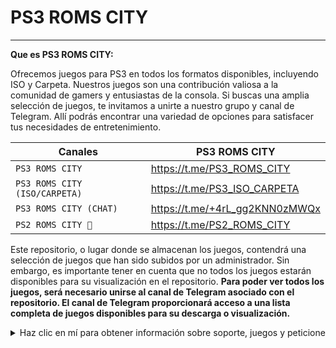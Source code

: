 # PS3 ROMS CITY

<hr>

__Que es PS3 ROMS CITY:__

Ofrecemos juegos para PS3 en todos los formatos disponibles, incluyendo ISO y Carpeta. Nuestros juegos son una contribución valiosa a la comunidad de gamers y entusiastas de la consola. Si buscas una amplia selección de juegos, te invitamos a unirte a nuestro grupo y canal de Telegram. Allí podrás encontrar una variedad de opciones para satisfacer tus necesidades de entretenimiento.


| Canales | PS3 ROMS CITY |
| --- | --- |
| `PS3 ROMS CITY` | https://t.me/PS3_ROMS_CITY |
| `PS3 ROMS CITY (ISO/CARPETA)` | https://t.me/PS3_ISO_CARPETA |>
| `PS3 ROMS CITY (CHAT)` | https://t.me/+4rL_gg2KNN0zMWQx |
| `PS2 ROMS CITY 🐳` | https://t.me/PS2_ROMS_CITY |

Este repositorio, o lugar donde se almacenan los juegos, contendrá una selección de juegos que han sido subidos por un administrador. Sin embargo, es importante tener en cuenta que no todos los juegos estarán disponibles para su visualización en el repositorio. __Para poder ver todos los juegos, será necesario unirse al canal de Telegram asociado con el repositorio. El canal de Telegram proporcionará acceso a una lista completa de juegos disponibles para su descarga o visualización.__

<details><summary>Haz clic en mí para obtener información sobre soporte, juegos y peticione</summary>
<p>

#### Dueño de PS3 ROMS CITY

• ```ruby
   puts "Carl Johnson (CJ)"
```


<hr>

__Formatos de los Juegos:__

| Formato  | Second Header |
| ------------- | ------------- |
| ISO (Imagen ISO)  | Los archivos ISO de juegos para la consola PS3 son copias de seguridad de los discos de juegos originales en formato digital. Estos archivos se pueden cargar en la consola PS3 utilizando software de carga de juegos, como [WebmanMOD](https://github.com/aldostools/webMAN-MOD/releases) o [irisman](https://github.com/aldostools/IRISMAN/releases), que permite a los usuarios jugar juegos de PS3 desde el disco duro interno o externo de la consola.  |
| Content Cell  | Content Cell  |
